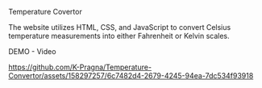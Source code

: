Temperature Covertor

The website utilizes HTML, CSS, and JavaScript to convert Celsius temperature measurements into either Fahrenheit or Kelvin scales.

DEMO - Video




https://github.com/K-Pragna/Temperature-Convertor/assets/158297257/6c7482d4-2679-4245-94ea-7dc534f93918

